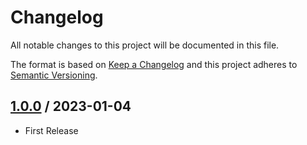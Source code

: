 # Changelog
All notable changes to this project will be documented in this file.

The format is based on [Keep a Changelog](http://keepachangelog.com/en/1.0.0/)
and this project adheres to [Semantic Versioning](http://semver.org/spec/v2.0.0.html).

## [1.0.0] / 2023-01-04
- First Release

[vNext]: ../../compare/1.0.0...HEAD
[1.0.0]: ../../compare/1.0.0
